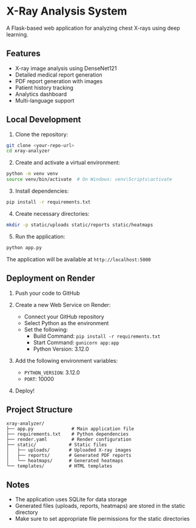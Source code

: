 # X-Ray Analysis System

A Flask-based web application for analyzing chest X-rays using deep learning.

## Features

- X-ray image analysis using DenseNet121
- Detailed medical report generation
- PDF report generation with images
- Patient history tracking
- Analytics dashboard
- Multi-language support

## Local Development

1. Clone the repository:
```bash
git clone <your-repo-url>
cd xray-analyzer
```

2. Create and activate a virtual environment:
```bash
python -m venv venv
source venv/bin/activate  # On Windows: venv\Scripts\activate
```

3. Install dependencies:
```bash
pip install -r requirements.txt
```

4. Create necessary directories:
```bash
mkdir -p static/uploads static/reports static/heatmaps
```

5. Run the application:
```bash
python app.py
```

The application will be available at `http://localhost:5000`

## Deployment on Render

1. Push your code to GitHub

2. Create a new Web Service on Render:
   - Connect your GitHub repository
   - Select Python as the environment
   - Set the following:
     - Build Command: `pip install -r requirements.txt`
     - Start Command: `gunicorn app:app`
     - Python Version: 3.12.0

3. Add the following environment variables:
   - `PYTHON_VERSION`: 3.12.0
   - `PORT`: 10000

4. Deploy!

## Project Structure

```
xray-analyzer/
├── app.py              # Main application file
├── requirements.txt    # Python dependencies
├── render.yaml         # Render configuration
├── static/            # Static files
│   ├── uploads/       # Uploaded X-ray images
│   ├── reports/       # Generated PDF reports
│   └── heatmaps/      # Generated heatmaps
└── templates/         # HTML templates
```

## Notes

- The application uses SQLite for data storage
- Generated files (uploads, reports, heatmaps) are stored in the static directory
- Make sure to set appropriate file permissions for the static directories 